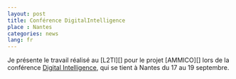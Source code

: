 ```yaml
---
layout: post
title: Conférence DigitalIntelligence
place : Nantes
categories: news
lang: fr
---
```


Je présente le travail réalisé au [L2TI][] pour le projet [AMMICO][] lors de la
conférence [Digital Intelligence](http://www.di2014.org), qui se tient à Nantes
du 17 au 19 septembre.
